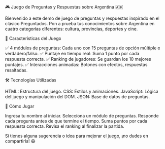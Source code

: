 🎮 Juego de Preguntas y Respuestas sobre Argentina 🇦🇷

Bienvenido a este demo de juego de preguntas y respuestas inspirado en el clásico Preguntados. Pon a prueba tus conocimientos sobre Argentina en cuatro categorías diferentes: cultura, provincias, deportes y cine.

📌 Características del Juego

✅ 4 módulos de preguntas: Cada uno con 15 preguntas de opción múltiple o verdadero/falso.
✅ Puntaje en tiempo real: Suma 1 punto por cada respuesta correcta.
✅ Ranking de jugadores: Se guardan los 10 mejores puntajes.
✅ Interacciones animadas: Botones con efectos, respuestas resaltadas.

🛠 Tecnologías Utilizadas

HTML: Estructura del juego.
CSS: Estilos y animaciones.
JavaScript: Lógica del juego y manipulación del DOM.
JSON: Base de datos de preguntas.


🚀 Cómo Jugar

Ingresa tu nombre al iniciar.
Selecciona un módulo de preguntas.
Responde cada pregunta antes de que termine el tiempo.
Suma puntos por cada respuesta correcta.
Revisa el ranking al finalizar la partida.



Si tienes alguna sugerencia o idea para mejorar el juego, ¡no dudes en compartirla! 😃  